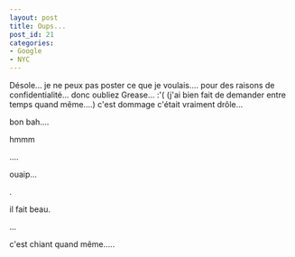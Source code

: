 ```yaml
---
layout: post
title: Oups...
post_id: 21
categories:
- Google
- NYC
---
```


Désole... je ne peux pas poster ce que je voulais.... pour des raisons de confidentialité... donc oubliez Grease... :'( (j'ai bien fait de demander entre temps quand même....) c'est dommage c'était vraiment drôle...

bon bah....

hmmm

....

ouaip...

.

il fait beau.

...

c'est chiant quand même.....
